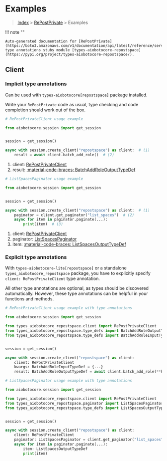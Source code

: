 # Examples

> [Index](../README.md) > [RePostPrivate](./README.md) > Examples

!!! note ""

    Auto-generated documentation for [RePostPrivate](https://boto3.amazonaws.com/v1/documentation/api/latest/reference/services/repostspace.html#repostprivate)
    type annotations stubs module [types-aiobotocore-repostspace](https://pypi.org/project/types-aiobotocore-repostspace/).

## Client

### Implicit type annotations

Can be used with `types-aiobotocore[repostspace]` package installed.

Write your `RePostPrivate` code as usual,
type checking and code completion should work out of the box.



```python
# RePostPrivateClient usage example

from aiobotocore.session import get_session


session = get_session()

async with session.create_client("repostspace") as client:  # (1)
    result = await client.batch_add_role()  # (2)
```

1. client: [RePostPrivateClient](./client.md)
2. result: [:material-code-braces: BatchAddRoleOutputTypeDef](./type_defs.md#batchaddroleoutputtypedef) 



```python
# ListSpacesPaginator usage example

from aiobotocore.session import get_session


session = get_session()

async with session.create_client("repostspace") as client:  # (1)
    paginator = client.get_paginator("list_spaces")  # (2)
    async for item in paginator.paginate(...):
        print(item)  # (3)
```

1. client: [RePostPrivateClient](./client.md)
2. paginator: [ListSpacesPaginator](./paginators.md#listspacespaginator)
3. item: [:material-code-braces: ListSpacesOutputTypeDef](./type_defs.md#listspacesoutputtypedef) 




### Explicit type annotations

With `types-aiobotocore-lite[repostspace]`
or a standalone `types_aiobotocore_repostspace` package, you have to explicitly specify
`client: RePostPrivateClient` type annotation.

All other type annotations are optional, as types should be discovered automatically.
However, these type annotations can be helpful in your functions and methods.


```python
# RePostPrivateClient usage example with type annotations

from aiobotocore.session import get_session

from types_aiobotocore_repostspace.client import RePostPrivateClient
from types_aiobotocore_repostspace.type_defs import BatchAddRoleOutputTypeDef
from types_aiobotocore_repostspace.type_defs import BatchAddRoleInputTypeDef


session = get_session()

async with session.create_client("repostspace") as client:
    client: RePostPrivateClient
    kwargs: BatchAddRoleInputTypeDef = {...}
    result: BatchAddRoleOutputTypeDef = await client.batch_add_role(**kwargs)
```



```python
# ListSpacesPaginator usage example with type annotations

from aiobotocore.session import get_session

from types_aiobotocore_repostspace.client import RePostPrivateClient
from types_aiobotocore_repostspace.paginator import ListSpacesPaginator
from types_aiobotocore_repostspace.type_defs import ListSpacesOutputTypeDef


session = get_session()

async with session.create_client("repostspace") as client:
    client: RePostPrivateClient
    paginator: ListSpacesPaginator = client.get_paginator("list_spaces")
    async for item in paginator.paginate(...):
        item: ListSpacesOutputTypeDef
        print(item)
```


